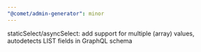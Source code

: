 ```yaml
---
"@comet/admin-generator": minor
---
```


staticSelect/asyncSelect: add support for multiple (array) values, autodetects LIST fields in GraphQL schema
